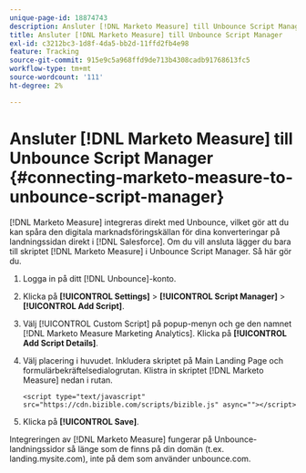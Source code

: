 ```yaml
---
unique-page-id: 18874743
description: Ansluter [!DNL Marketo Measure] till Unbounce Script Manager - [!DNL Marketo Measure]
title: Ansluter [!DNL Marketo Measure] till Unbounce Script Manager
exl-id: c3212bc3-1d8f-4da5-bb2d-11ffd2fb4e98
feature: Tracking
source-git-commit: 915e9c5a968ffd9de713b4308cadb91768613fc5
workflow-type: tm+mt
source-wordcount: '111'
ht-degree: 2%

---
```


# Ansluter [!DNL Marketo Measure] till Unbounce Script Manager {#connecting-marketo-measure-to-unbounce-script-manager}

[!DNL Marketo Measure] integreras direkt med Unbounce, vilket gör att du kan spåra den digitala marknadsföringskällan för dina konverteringar på landningssidan direkt i [!DNL Salesforce]. Om du vill ansluta lägger du bara till skriptet [!DNL Marketo Measure] i Unbounce Script Manager. Så här gör du.

1. Logga in på ditt [!DNL Unbounce]-konto.
1. Klicka på **[!UICONTROL Settings]** > **[!UICONTROL Script Manager]** > **[!UICONTROL Add Script]**.
1. Välj [!UICONTROL Custom Script] på popup-menyn och ge den namnet [!DNL Marketo Measure Marketing Analytics]. Klicka på **[!UICONTROL Add Script Details]**.
1. Välj placering i huvudet. Inkludera skriptet på Main Landing Page och formulärbekräftelsedialogrutan. Klistra in skriptet [!DNL Marketo Measure] nedan i rutan.

   `<script type="text/javascript" src="https://cdn.bizible.com/scripts/bizible.js" async=""></script>`

1. Klicka på **[!UICONTROL Save]**.

Integreringen av [!DNL Marketo Measure] fungerar på Unbounce-landningssidor så länge som de finns på din domän (t.ex. landing.mysite.com), inte på dem som använder unbounce.com.
